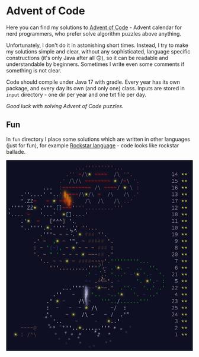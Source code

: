 # Advent of Code

Here you can find my solutions to [Advent of Code](https://adventofcode.com) - Advent calendar for nerd programmers,
who prefer solve algorithm puzzles above anything.

Unfortunately, I don't do it in astonishing short times. Instead, I try to make my solutions simple and clear, without any sophisticated,
language specific constructions (it's only Java after all 🙃), so it can be readable and understandable by beginners.
Sometimes I write even some comments if something is not clear.

Code should compile under Java 17 with gradle. Every year has its own package, and every day its own (and only one) class.
Inputs are stored in `input` directory - one dir per year and one txt file per day.

_Good luck with solving Advent of Code puzzles._

## Fun

In `fun` directory I place some solutions which are written in other languages (just for fun), for example [Rockstar language](https://codewithrockstar.com/) - code looks like rockstar ballade.

![Advent of Code 2023 final image](img/aoc2023.png)

